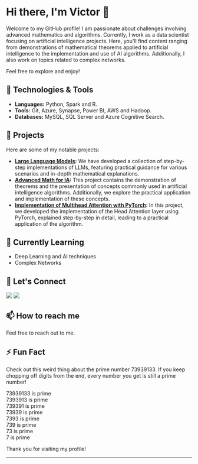 # Hi there, I'm Victor 👋

Welcome to my GitHub profile! I am passionate about challenges involving advanced mathematics and algorithms. Currently, I work as a data scientist focusing on artificial intelligence projects. Here, you'll find content ranging from demonstrations of mathematical theorems applied to artificial intelligence to the implementation and use of AI algorithms. Additionally, I also work on topics related to complex networks.


Feel free to explore and enjoy!

## 🔧 Technologies & Tools

- **Languages:** Python, Spark and R.
- **Tools:** Git, Azure, Synapse, Power BI, AWS and Hadoop.
- **Databases:** MySQL, SQL Server and Azure Cognitive Search.

## 🚀 Projects

Here are some of my notable projects:

- **[Large Language Models](https://github.com/VictorFrancheto/Large_Language_Models):** We have developed a collection of step-by-step implementations of LLMs, featuring practical guidance for various scenarios and in-depth mathematical explanations.
- **[Advanced Math for IA](https://github.com/VictorFrancheto/Advanced_Math_for_IA):** This project contains the demonstration of theorems and the presentation of concepts commonly used in artificial intelligence algorithms. Additionally, we explore the practical application and implementation of these concepts.
- **[Implementation of Multihead Attention with PyTorch](https://github.com/VictorFrancheto/Multihead_Attention_PyTorch):** In this project, we developed the implementation of the Head Attention layer using PyTorch, explained step-by-step in detail, leading to a practical application of the algorithm.


## 🌱 Currently Learning

- Deep Learning and AI techniques
- Complex Networks

## 💬 Let's Connect

<div> 
  <a href="https://www.linkedin.com/in/victor-hugo-francheto/" target="_blank"><img src="https://img.shields.io/badge/-LinkedIn-%230077B5?style=for-the-badge&logo=linkedin&logoColor=white" target="_blank"></a> 
  <a href="https://medium.com/@victor.h.f.francheto" target="_blank"><img src="https://img.shields.io/badge/-Medium-%2312100E?style=for-the-badge&logo=medium&logoColor=white" target="_blank"></a> 
</div>



## 📫 How to reach me

Feel free to reach out to me.

## ⚡ Fun Fact

Check out this weird thing about the prime number 73939133. If you keep chopping off digits from the end, every number you get is still a prime number!

73939133 is prime  
7393913 is prime  
739391 is prime  
73939 is prime  
7393 is prime  
739 is prime  
73 is prime  
7 is prime

Thank you for visiting my profile!

---

